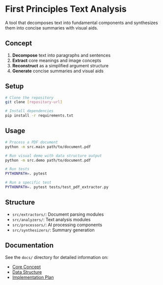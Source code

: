 # First Principles Text Analysis

A tool that decomposes text into fundamental components and synthesizes them into concise summaries with visual aids.

## Concept

1. **Decompose** text into paragraphs and sentences
2. **Extract** core meanings and image concepts
3. **Reconstruct** as a simplified argument structure 
4. **Generate** concise summaries and visual aids

## Setup

```bash
# Clone the repository
git clone [repository-url]

# Install dependencies
pip install -r requirements.txt
```

## Usage

```bash
# Process a PDF document
python -m src.main path/to/document.pdf

# Run visual demo with data structure output
python -m src.demo path/to/document.pdf

# Run tests
PYTHONPATH=. pytest

# Run a specific test
PYTHONPATH=. pytest tests/test_pdf_extractor.py
```

## Structure

- `src/extractors/`: Document parsing modules
- `src/analyzers/`: Text analysis modules
- `src/processors/`: AI processing components
- `src/synthesizers/`: Summary generation

## Documentation

See the `docs/` directory for detailed information on:
- [Core Concept](docs/concept.md)
- [Data Structure](docs/data-structure.md)
- [Implementation Plan](docs/implementation-plan.md)